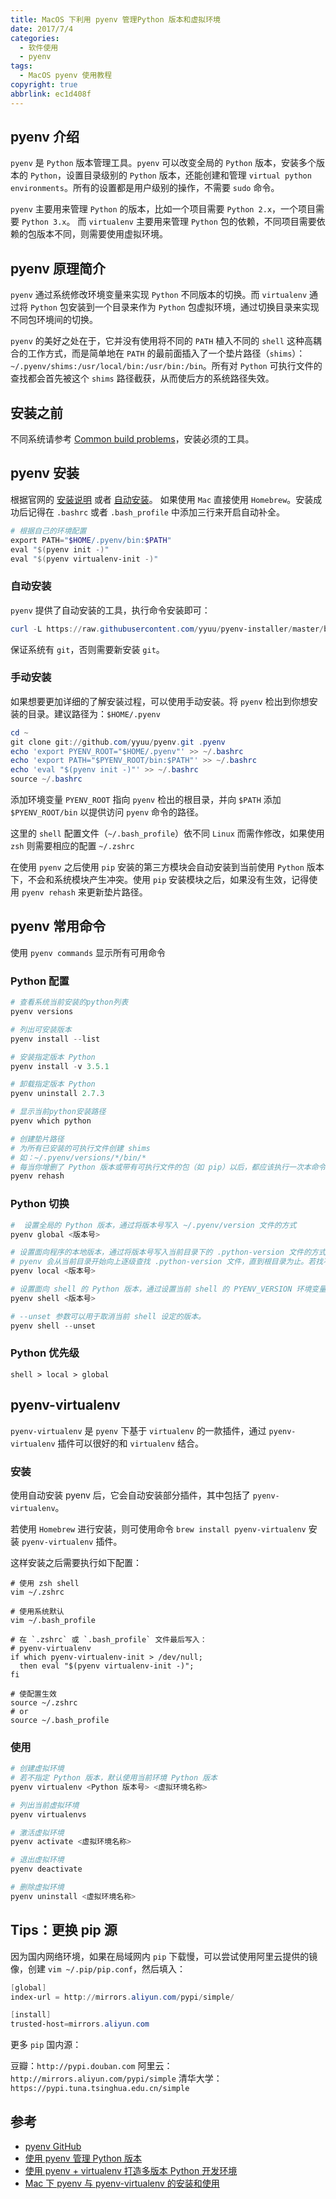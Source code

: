 ```yaml
---
title: MacOS 下利用 pyenv 管理Python 版本和虚拟环境
date: 2017/7/4
categories:
  - 软件使用
  - pyenv
tags:
  - MacOS pyenv 使用教程
copyright: true
abbrlink: ec1d408f
---
```


## pyenv 介绍

`pyenv` 是 `Python` 版本管理工具。`pyenv` 可以改变全局的 `Python` 版本，安装多个版本的 `Python`，设置目录级别的 `Python` 版本，还能创建和管理 `virtual python environments`。所有的设置都是用户级别的操作，不需要 `sudo` 命令。

`pyenv` 主要用来管理 `Python` 的版本，比如一个项目需要 `Python 2.x`，一个项目需要 `Python 3.x`。 而 `virtualenv` 主要用来管理 `Python` 包的依赖，不同项目需要依赖的包版本不同，则需要使用虚拟环境。

## pyenv 原理简介

`pyenv` 通过系统修改环境变量来实现 `Python` 不同版本的切换。而 `virtualenv` 通过将 `Python` 包安装到一个目录来作为 `Python` 包虚拟环境，通过切换目录来实现不同包环境间的切换。

`pyenv` 的美好之处在于，它并没有使用将不同的 `PATH` 植入不同的 `shell` 这种高耦合的工作方式，而是简单地在 `PATH` 的最前面插入了一个垫片路径（`shims`）：`~/.pyenv/shims:/usr/local/bin:/usr/bin:/bin`。所有对 `Python` 可执行文件的查找都会首先被这个 `shims` 路径截获，从而使后方的系统路径失效。

## 安装之前

不同系统请参考 [Common build problems][1]，安装必须的工具。

## pyenv 安装

根据官网的 [安装说明][2] 或者 [自动安装][3]。 如果使用 `Mac` 直接使用 `Homebrew`。安装成功后记得在 `.bashrc` 或者 `.bash_profile` 中添加三行来开启自动补全。

```powershell
# 根据自己的环境配置
export PATH="$HOME/.pyenv/bin:$PATH"
eval "$(pyenv init -)"
eval "$(pyenv virtualenv-init -)"
```

### 自动安装

`pyenv` 提供了自动安装的工具，执行命令安装即可：

```powershell
curl -L https://raw.githubusercontent.com/yyuu/pyenv-installer/master/bin/pyenv-installer | bash
```

保证系统有 `git`，否则需要新安装 `git`。

### 手动安装

如果想要更加详细的了解安装过程，可以使用手动安装。将 `pyenv` 检出到你想安装的目录。建议路径为：`$HOME/.pyenv`

```powershell
cd ~
git clone git://github.com/yyuu/pyenv.git .pyenv
echo 'export PYENV_ROOT="$HOME/.pyenv"' >> ~/.bashrc
echo 'export PATH="$PYENV_ROOT/bin:$PATH"' >> ~/.bashrc
echo 'eval "$(pyenv init -)"' >> ~/.bashrc
source ~/.bashrc
```

添加环境变量 `PYENV_ROOT` 指向 `pyenv` 检出的根目录，并向 `$PATH` 添加 `$PYENV_ROOT/bin` 以提供访问 `pyenv` 命令的路径。

这里的 `shell` 配置文件（`~/.bash_profile`）依不同 `Linux` 而需作修改，如果使用 `zsh` 则需要相应的配置 `~/.zshrc`

在使用 `pyenv` 之后使用 `pip` 安装的第三方模块会自动安装到当前使用 `Python` 版本下，不会和系统模块产生冲突。使用 `pip` 安装模块之后，如果没有生效，记得使用 `pyenv rehash` 来更新垫片路径。

## pyenv 常用命令

使用 `pyenv commands` 显示所有可用命令

### Python 配置

```powershell
# 查看系统当前安装的python列表
pyenv versions

# 列出可安装版本
pyenv install --list 

# 安装指定版本 Python
pyenv install -v 3.5.1

# 卸载指定版本 Python
pyenv uninstall 2.7.3

# 显示当前python安装路径
pyenv which python 

# 创建垫片路径
# 为所有已安装的可执行文件创建 shims
# 如：~/.pyenv/versions/*/bin/*
# 每当你增删了 Python 版本或带有可执行文件的包（如 pip）以后，都应该执行一次本命令
pyenv rehash
```


### Python 切换

```powershell
#  设置全局的 Python 版本，通过将版本号写入 ~/.pyenv/version 文件的方式
pyenv global <版本号>

# 设置面向程序的本地版本，通过将版本号写入当前目录下的 .python-version 文件的方式。通过这种方式设置的 Python 版本优先级较 global 高。
# pyenv 会从当前目录开始向上逐级查找 .python-version 文件，直到根目录为止。若找不到，就用 global 版本。
pyenv local <版本号>

# 设置面向 shell 的 Python 版本，通过设置当前 shell 的 PYENV_VERSION 环境变量的方式。这个版本的优先级比 local 和 global 都要高。
pyenv shell <版本号>

# --unset 参数可以用于取消当前 shell 设定的版本。
pyenv shell --unset
```

### Python 优先级

`shell > local > global`

## pyenv-virtualenv

`pyenv-virtualenv` 是 `pyenv` 下基于 `virtualenv` 的一款插件，通过 `pyenv-virtualenv` 插件可以很好的和 `virtualenv` 结合。

### 安装

使用自动安装 pyenv 后，它会自动安装部分插件，其中包括了 `pyenv-virtualenv`。

若使用 `Homebrew` 进行安装，则可使用命令 `brew install pyenv-virtualenv` 安装 `pyenv-virtualenv` 插件。

这样安装之后需要执行如下配置：

```shell
# 使用 zsh shell
vim ~/.zshrc

# 使用系统默认
vim ~/.bash_profile

# 在 `.zshrc` 或 `.bash_profile` 文件最后写入：
# pyenv-virtualenv
if which pyenv-virtualenv-init > /dev/null;
  then eval "$(pyenv virtualenv-init -)";
fi

# 使配置生效
source ~/.zshrc
# or
source ~/.bash_profile
```

### 使用

```powershell
# 创建虚拟环境
# 若不指定 Python 版本，默认使用当前环境 Python 版本
pyenv virtualenv <Python 版本号> <虚拟环境名称>

# 列出当前虚拟环境
pyenv virtualenvs

# 激活虚拟环境
pyenv activate <虚拟环境名称>

# 退出虚拟环境
pyenv deactivate

# 删除虚拟环境
pyenv uninstall <虚拟环境名称>
```

## Tips：更换 pip 源

因为国内网络环境，如果在局域网内 `pip` 下载慢，可以尝试使用阿里云提供的镜像，创建 `vim ~/.pip/pip.conf`，然后填入：

```powershell
[global]
index-url = http://mirrors.aliyun.com/pypi/simple/

[install]
trusted-host=mirrors.aliyun.com
```

更多 `pip` 国内源：

豆瓣：`http://pypi.douban.com`
阿里云：`http://mirrors.aliyun.com/pypi/simple`
清华大学：`https://pypi.tuna.tsinghua.edu.cn/simple`


## 参考

* [pyenv GitHub][4]
* [使用 pyenv 管理 Python 版本][5]
* [使用 pyenv + virtualenv 打造多版本 Python 开发环境][6]
* [Mac 下 pyenv 与 pyenv-virtualenv 的安装和使用][7]

[1]: https://github.com/pyenv/pyenv/wiki/Common-build-problems
[2]: https://github.com/yyuu/pyenv#installation
[3]: https://github.com/yyuu/pyenv-installer
[4]: https://github.com/pyenv/pyenv
[5]: http://einverne.github.io/post/2017/04/pyenv.html
[6]: https://segmentfault.com/a/1190000005859547
[7]: https://github.com/eteplus/blog/issues/4